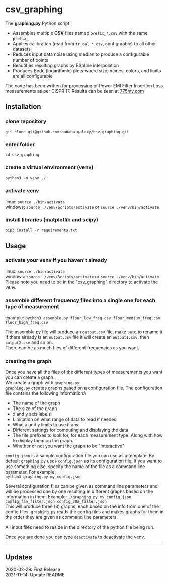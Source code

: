 # csv_graphing

The **graphing.py** Python script:
* Assembles multiple **CSV** files named `prefix_*.csv` with the same `prefix_`
* Applies calibration (read from `tr_cal_*.csv`, configurable) to all other datasets
* Reduces input data noise using median to produce a configurable number of points
* Beautifies resulting graphs by BSpline interpolation
* Produces Bode (logarithmic) plots where size, names, colors, and limits are all configurable

The code has been written for processing of Power EMI Filter Insertion Loss measurements as per CISPR 17. Results can be seen at [775mv.com](https://775mv.com/product-category/emi-filters/)

## Installation

### clone repository
`git clone git@github.com:banana-galaxy/csv_graphing.git`
### enter folder
`cd csv_graphing`
### create a virtual environment (venv)
`python3 -m venv ./`
### activate venv
linux: `source ./bin/activate`\
windows: `source ./venv/Scripts/activate` or `source ./venv/bin/activate`
### install libraries (matplotlib and scipy)
`pip3 install -r requirements.txt`

## Usage

### activate your venv if you haven't already
linux: `source ./bin/activate`\
windows: `source ./venv/Scripts/activate` or `source ./venv/bin/activate`\
Please note you need to be in the "csv_graphing" directory to activate the venv.

### assemble different frequency files into a single one for each type of measurement
example: `python3 assemble.py floor_low_freq.csv floor_medium_freq.csv floor_high_freq.csv`

The assemble.py file will produce an `output.csv` file, make sure to rename it. If there already is an `output.csv` file it will create an `output1.csv`, then `output2.csv` and so on.\
There can be as much files of different frequencies as you want.

### creating the graph
Once you have all the files of the different types of measurements you want you can create a graph.\
We create a graph with `graphing.py`.\
`graphing.py` creates graphs based on a configuration file. The configuration file contains the following information:\
- The name of the graph
- The size of the graph
- x and y axis labels
- Limitation on what range of data to read if needed
- What x and y limits to use if any
- Different settings for computing and displaying the data
- The file prefixes to look for, for each measurement type. Along with how to display them on the graph.
- Whether or not you want the graph to be "interactive"

`config.json` is a sample configuration file you can use as a template. By default `graphing.py` uses `config.json` as its configuration file, if you want to use something else, specify the name of the file as a command line parameter. For example:\
`python3 graphing.py my_config.json`

Several configuration files can be given as command line parameters and will be processed one by one resulting in different graphs based on the information in them. Example:
`./graphing.py my_config.json config_fan_filter.json config_30a_filter.json`\
This will produce three (3) graphs, each based on the info from one of the config files. `graphing.py` reads the config files and makes graphs for them in the order they are given as command line parameters.

All input files need to reside in the directory of the python file being run.

Once you are done you can type `deactivate` to deactivate the venv.
***

## Updates

2020-02-29: First Release\
2021-11-14: Update README